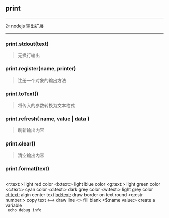 ## print

---

对 nodejs 输出扩展

---

### print.stdout(text)
> 无换行输出

### print.register(name, printer)

> 注册一个对象的输出方法

### print.toText()

> 将传入的参数转换为文本格式

### print.refresh( name, value | data )

> 刷新输出内容

### print.clear()

> 清空输出内容

### print.format(text)
 
> ```
<r:text:>         light red color
<b:text:>         light blue color
<g:text:>         light green color
<c:text:>         cyan color
<d:text:>         dark grey color
<w:text:>         light grey color
<ct:text:>        algin center text
<bd:text:>        draw border on text round
<cp:str number:>  copy text
<-->            draw line
<>              fill blank
<$:name value:>   create a variable
<debug> <code> <fragment> <stack>
                echo debug info
```
